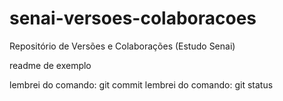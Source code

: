 # senai-versoes-colaboracoes
Repositório de Versões e Colaborações (Estudo Senai)

readme de exemplo

lembrei do comando: git commit
lembrei do comando: git status

